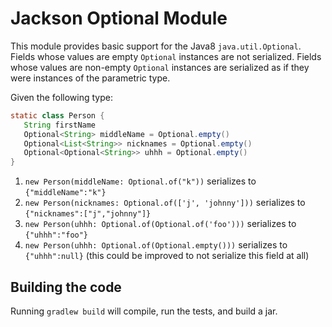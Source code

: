 # Jackson Optional Module

This module provides basic support for the Java8 `java.util.Optional`.  Fields whose values are empty `Optional` instances are not serialized.  Fields whose values are non-empty `Optional` instances are serialized as if they were instances of the parametric type.

Given the following type:

```java
static class Person {
   String firstName
   Optional<String> middleName = Optional.empty()
   Optional<List<String>> nicknames = Optional.empty()
   Optional<Optional<String>> uhhh = Optional.empty()
}
```

  1. `new Person(middleName: Optional.of("k"))` serializes to `{"middleName":"k"}`
 2. `new Person(nicknames: Optional.of(['j', 'johnny']))` serializes to `{"nicknames":["j","johnny"]}`
 3. `new Person(uhhh: Optional.of(Optional.of('foo')))` serializes to `{"uhhh":"foo"}`
 4.  `new Person(uhhh: Optional.of(Optional.empty()))` serializes to `{"uhhh":null}` (this could be improved to not serialize this field at all)

## Building the code

Running `gradlew build` will compile, run the tests, and build a jar.
